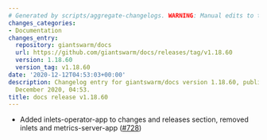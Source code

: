 ```yaml
---
# Generated by scripts/aggregate-changelogs. WARNING: Manual edits to this files will be overwritten.
changes_categories:
- Documentation
changes_entry:
  repository: giantswarm/docs
  url: https://github.com/giantswarm/docs/releases/tag/v1.18.60
  version: 1.18.60
  version_tag: v1.18.60
date: '2020-12-12T04:53:03+00:00'
description: Changelog entry for giantswarm/docs version 1.18.60, published on 12
  December 2020, 04:53.
title: docs release v1.18.60
---
```


- Added inlets-operator-app to changes and releases section, removed inlets and metrics-server-app ([#728](https://github.com/giantswarm/docs/pull/728))

